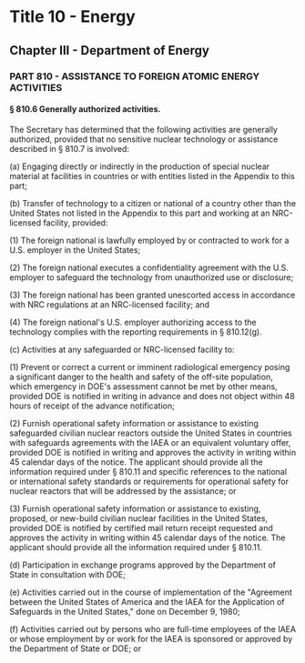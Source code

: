 
# Title 10 - Energy
## Chapter III - Department of Energy
### PART 810 - ASSISTANCE TO FOREIGN ATOMIC ENERGY ACTIVITIES
#### § 810.6 Generally authorized activities.

The Secretary has determined that the following activities are generally authorized, provided that no sensitive nuclear technology or assistance described in § 810.7 is involved:

(a) Engaging directly or indirectly in the production of special nuclear material at facilities in countries or with entities listed in the Appendix to this part;

(b) Transfer of technology to a citizen or national of a country other than the United States not listed in the Appendix to this part and working at an NRC-licensed facility, provided:

(1) The foreign national is lawfully employed by or contracted to work for a U.S. employer in the United States;

(2) The foreign national executes a confidentiality agreement with the U.S. employer to safeguard the technology from unauthorized use or disclosure;

(3) The foreign national has been granted unescorted access in accordance with NRC regulations at an NRC-licensed facility; and

(4) The foreign national's U.S. employer authorizing access to the technology complies with the reporting requirements in § 810.12(g).

(c) Activities at any safeguarded or NRC-licensed facility to:

(1) Prevent or correct a current or imminent radiological emergency posing a significant danger to the health and safety of the off-site population, which emergency in DOE's assessment cannot be met by other means, provided DOE is notified in writing in advance and does not object within 48 hours of receipt of the advance notification;

(2) Furnish operational safety information or assistance to existing safeguarded civilian nuclear reactors outside the United States in countries with safeguards agreements with the IAEA or an equivalent voluntary offer, provided DOE is notified in writing and approves the activity in writing within 45 calendar days of the notice. The applicant should provide all the information required under § 810.11 and specific references to the national or international safety standards or requirements for operational safety for nuclear reactors that will be addressed by the assistance; or

(3) Furnish operational safety information or assistance to existing, proposed, or new-build civilian nuclear facilities in the United States, provided DOE is notified by certified mail return receipt requested and approves the activity in writing within 45 calendar days of the notice. The applicant should provide all the information required under § 810.11.

(d) Participation in exchange programs approved by the Department of State in consultation with DOE;

(e) Activities carried out in the course of implementation of the "Agreement between the United States of America and the IAEA for the Application of Safeguards in the United States," done on December 9, 1980;

(f) Activities carried out by persons who are full-time employees of the IAEA or whose employment by or work for the IAEA is sponsored or approved by the Department of State or DOE; or
